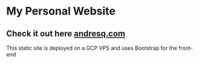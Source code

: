 # My Personal Website
Check it out here [andresq.com](https://www.andresq.com)
---
This static site is deployed on a GCP VPS and uses Bootstrap for the front-end
